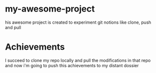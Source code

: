 # my-awesome-project

his awesome project is created to experiment git notions like clone, push and pull

# Achievements

I succeed to clone my repo locally and pull the modifications in that repo and now i'm going to push this achievements to my distant dossier
